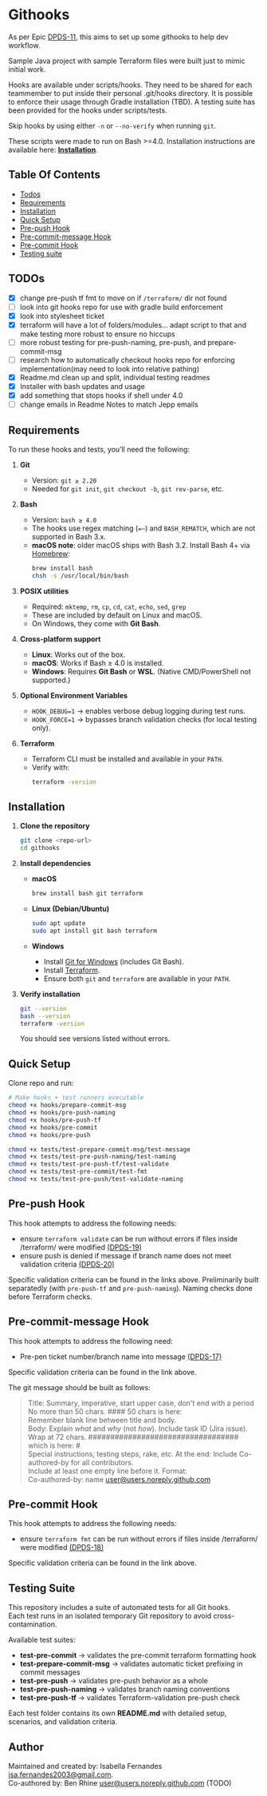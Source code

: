 # Githooks
As per Epic [DPDS-11](https://dat.jeppesen.com/jira/browse/DPDS-11), this aims to set up some githooks to help dev workflow.

Sample Java project with sample Terraform files were built just to mimic initial work. 

Hooks are available under scripts/hooks. They need to be shared for each teammember to put inside their personal .git/hooks directory. It is possible to enforce their usage through Gradle installation (TBD). A testing suite has been provided for the hooks under scripts/tests.

Skip hooks by using either `-n` or `--no-verify` when running `git`.

These scripts were made to run on Bash >=4.0. Installation instructions are available here: [**Installation**](#installation).

## Table Of Contents
 - [Todos](#todos)
 - [Requirements](#requirements)
 - [Installation](#installation)
 - [Quick Setup](#quick-setup)
 - [Pre-push Hook](#pre-push-hook)
 - [Pre-commit-message Hook](#pre-commit-message-hook)
 - [Pre-commit Hook](#pre-commit-hook)
 - [Testing suite](#testing-suite)  

## TODOs

- [x] change pre-push tf fmt to move on if `/terraform/` dir not found
- [ ] look into git hooks repo for use with gradle build enforcement
- [X] look into stylesheet ticket
- [X] terraform will have a lot of folders/modules... adapt script to that and make testing more robust to ensure no hiccups
- [ ] more robust testing for pre-push-naming, pre-push, and prepare-commit-msg
- [ ] research how to automatically checkout hooks repo for enforcing implementation(may need to look into relative pathing)
- [X] Readme.md clean up and split, individual testing readmes
- [X] Installer with bash updates and usage
- [X] add something that stops hooks if shell under 4.0
- [ ] change emails in Readme Notes to match Jepp emails

## Requirements

To run these hooks and tests, you’ll need the following:

1. **Git**
   - Version: `git ≥ 2.20`
   - Needed for `git init`, `git checkout -b`, `git rev-parse`, etc.

2. **Bash**
   - Version: `bash ≥ 4.0`
   - The hooks use regex matching (`=~`) and `BASH_REMATCH`, which are not supported in Bash 3.x.  
   - **macOS note**: older macOS ships with Bash 3.2. Install Bash 4+ via [Homebrew](https://brew.sh/):
     ```bash
     brew install bash
     chsh -s /usr/local/bin/bash
     ```

3. **POSIX utilities**
   - Required: `mktemp`, `rm`, `cp`, `cd`, `cat`, `echo`, `sed`, `grep`  
   - These are included by default on Linux and macOS.  
   - On Windows, they come with **Git Bash**.

4. **Cross-platform support**
   - **Linux**: Works out of the box.  
   - **macOS**: Works if Bash ≥ 4.0 is installed.  
   - **Windows**: Requires **Git Bash** or **WSL**. (Native CMD/PowerShell not supported.)

5. **Optional Environment Variables**
   - `HOOK_DEBUG=1` → enables verbose debug logging during test runs.  
   - `HOOK_FORCE=1` → bypasses branch validation checks (for local testing only).

6. **Terraform**
   - Terraform CLI must be installed and available in your `PATH`.  
   - Verify with:
     ```bash
     terraform -version
     ```

## Installation

1. **Clone the repository**
   ```bash
   git clone <repo-url>
   cd githooks
   ```

2. **Install dependencies**

   - **macOS**
     ```bash
     brew install bash git terraform
     ```

   - **Linux (Debian/Ubuntu)**
     ```bash
     sudo apt update
     sudo apt install git bash terraform
     ```

   - **Windows**
     - Install [Git for Windows](https://git-scm.com/download/win) (includes Git Bash).
     - Install [Terraform](https://developer.hashicorp.com/terraform/downloads).
     - Ensure both `git` and `terraform` are available in your `PATH`.

4. **Verify installation**
   ```bash
   git --version
   bash --version
   terraform -version
   ```
   You should see versions listed without errors.

## Quick Setup

Clone repo and run:

```bash
# Make hooks + test runners executable
chmod +x hooks/prepare-commit-msg
chmod +x hooks/pre-push-naming
chmod +x hooks/pre-push-tf
chmod +x hooks/pre-commit
chmod +x hooks/pre-push

chmod +x tests/test-prepare-commit-msg/test-message
chmod +x tests/test-pre-push-naming/test-naming
chmod +x tests/test-pre-push-tf/test-validate
chmod +x tests/test-pre-commit/test-fmt
chmod +x tests/test-pre-push/test-validate-naming
```

## Pre-push Hook

This hook attempts to address the following needs:

- ensure `terraform validate` can be run without errors if files inside /terraform/ were modified [(DPDS-19)](https://dat.jeppesen.com/jira/browse/DPDS-19)
- ensure push is denied if message if branch name does not meet validation criteria [(DPDS-20)](https://dat.jeppesen.com/jira/browse/DPDS-20)

Specific validation criteria can be found in the links above. Preliminarily built separatedly (with `pre-push-tf` and `pre-push-naming`). Naming checks done before Terraform checks.

## Pre-commit-message Hook

This hook attempts to address the following need:
- Pre-pen ticket number/branch name into message [(DPDS-17)](https://dat.jeppesen.com/jira/browse/DPDS-17)

Specific validation criteria can be found in the link above.

The git message should be built as follows:

>    Title: Summary, imperative, start upper case, don't end with a period 
>    No more than 50 chars. #### 50 chars is here:  
>    Remember blank line between title and body.  
>    Body: Explain *what* and *why* (not *how*). Include task ID (Jira issue).  
>    Wrap at 72 chars. ################################## which is here:  #  
>    Special instructions, testing steps, rake, etc. 
>    At the end: Include Co-authored-by for all contributors.  
>    Include at least one empty line before it. Format:  
>    Co-authored-by: name <user@users.noreply.github.com>  

## Pre-commit Hook

This hook attempts to address the following needs:

- ensure `terraform fmt` can be run without errors if files inside /terraform/ were modified [(DPDS-18)](https://dat.jeppesen.com/jira/browse/DPDS-18)

Specific validation criteria can be found in the link above.

## Testing Suite

This repository includes a suite of automated tests for all Git hooks.  
Each test runs in an isolated temporary Git repository to avoid cross-contamination.  

Available test suites:  

- **test-pre-commit** → validates the pre-commit terraform formatting hook  
- **test-prepare-commit-msg** → validates automatic ticket prefixing in commit messages  
- **test-pre-push** → validates pre-push behavior as a whole  
- **test-pre-push-naming** → validates branch naming conventions  
- **test-pre-push-tf** → validates Terraform-validation pre-push check  

Each test folder contains its own **README.md** with detailed setup, scenarios, and validation criteria.  

## **Author**

Maintained and created by: Isabella Fernandes <isa.fernandes2003@gmail.com>.    
Co-authored by: Ben Rhine <user@users.noreply.github.com> (TODO)